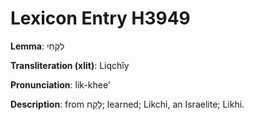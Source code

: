 # Lexicon Entry H3949

**Lemma**: לִקְחִי

**Transliteration (xlit)**: Liqchîy

**Pronunciation**: lik-khee'

**Description**:
from לָקַח; learned; Likchi, an Israelite; Likhi.
